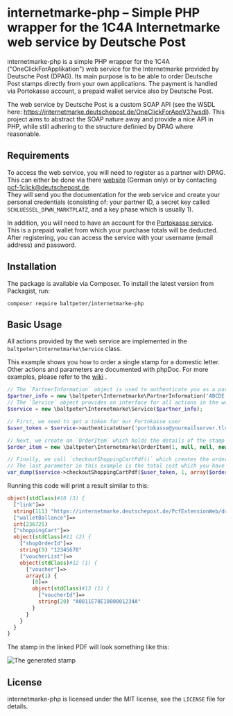 # internetmarke-php – Simple PHP wrapper for the 1C4A Internetmarke web service by Deutsche Post

internetmarke-php is a simple PHP wrapper for the 1C4A ("OneClickForApplikation") web service for the Internetmarke provided by Deutsche Post (DPAG).
Its main purpose is to be able to order Deutsche Post stamps directly from your own applications. The payment is handled via Portokasse account, a prepaid wallet service also by Deutsche Post.

The web service by Deutsche Post is a custom SOAP API (see the WSDL here: https://internetmarke.deutschepost.de/OneClickForAppV3?wsdl). This project aims to abstract the SOAP nature away and provide a nice API in PHP, while still adhering to the structure definied by DPAG where reasonable.

## Requirements

To access the web service, you will need to register as a partner with DPAG. This can either be done via there [website](https://www.deutschepost.de/de/i/internetmarke-porto-drucken/partner-werden.html) (German only) or by contacting pcf-1click@deutschepost.de.  
They will send you the documentation for the web service and create your personal credentials (consisting of: your partner ID, a secret key called `SCHLUESSEL_DPWN_MARKTPLATZ`, and a key phase which is usually 1).

In addition, you will need to have an account for the [Portokasse service](https://portokasse.deutschepost.de/portokasse/#/). This is a prepaid wallet from which your purchase totals will be deducted.  
After registering, you can access the service with your username (email address) and password.

## Installation

The package is available via Composer. To install the latest version from Packagist, run:

```
composer require baltpeter/internetmarke-php
```

## Basic Usage

All actions provided by the web service are implemented in the `baltpeter\Internetmarke\Service` class.

This example shows you how to order a single stamp for a domestic letter. Other actions and parameters are documented with phpDoc. For more examples, please refer to the [wiki](https://github.com/baltpeter/internetmarke-php/wiki/Examples) .

```php
// The `PartnerInformation` object is used to authenticate you as a partner with DPAG.
$partner_info = new \baltpeter\Internetmarke\PartnerInformation('ABCDE', 1, 'yoursecretkey');
// The `Service` object provides an interface for all actions in the web service
$service = new \baltpeter\Internetmarke\Service($partner_info);

// First, we need to get a token for our Portokasse user
$user_token = $service->authenticateUser('portokasse@yourmailserver.tld', 'yourpassword')->getUserToken();

// Next, we create an `OrderItem` which holds the details of the stamp we want to purchase
$order_item = new \baltpeter\Internetmarke\OrderItem(1, null, null, new \baltpeter\Internetmarke\Position(1, 1, 1), 'FrankingZone');

// Finally, we call `checkoutShoppingCartPdf()` which creates the order and actually deducts the money from your Portokasse
// The last parameter in this example is the total cost which you have to calculate manually. This value *has* to be correct, it is checked on the server side.
var_dump($service->checkoutShoppingCartPdf($user_token, 1, array($order_item), 70));
```

Running this code will print a result similar to this:

```php
object(stdClass)#10 (3) {
  ["link"]=>
  string(111) "https://internetmarke.deutschepost.de/PcfExtensionWeb/document?keyphase=0&data=abcdefghijklmopqrstuvwxyz"
  ["walletBallance"]=>
  int(236725)
  ["shoppingCart"]=>
  object(stdClass)#11 (2) {
    ["shopOrderId"]=>
    string(9) "12345678"
    ["voucherList"]=>
    object(stdClass)#12 (1) {
      ["voucher"]=>
      array(1) {
        [0]=>
        object(stdClass)#13 (1) {
          ["voucherId"]=>
          string(20) "A0011E78E1000001234A"
        }
      }
    }
  }
}
```

The stamp in the linked PDF will look something like this:

![The generated stamp](https://i.imgur.com/ZLMogzA.png)

## License

internetmarke-php is licensed under the MIT license, see the `LICENSE` file for details.
